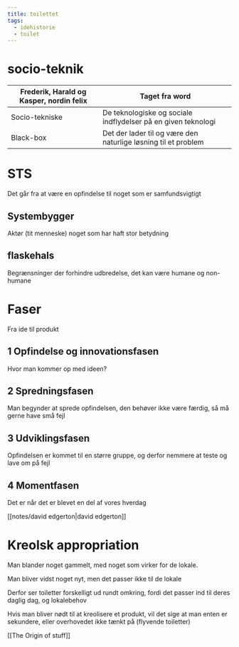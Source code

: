 ```yaml
---
title: toilettet
tags:
  - idehistorie
  - toilet
---
```

# socio-teknik
| Frederik, Harald og Kasper, nordin felix | Taget fra word                                                 |
| ---------------------------------------- | -------------------------------------------------------------- |
| Socio-tekniske                           | De teknologiske og sociale indflydelser på en given teknologi  |
| Black-box                                | Det der lader til og være den naturlige løsning til et problem |

# STS
Det går fra at være en opfindelse til noget som er samfundsvigtigt

## Systembygger
Aktør (tit menneske) noget som har haft stor betydning

## flaskehals
Begrænsninger der forhindre udbredelse, det kan være humane og non-humane

# Faser 
Fra ide til produkt
## 1 Opfindelse og innovationsfasen
Hvor man kommer op med ideen?
## 2 Spredningsfasen
Man begynder at sprede opfindelsen, den behøver ikke være færdig, så må gerne have små fejl
## 3 Udviklingsfasen
Opfindelsen er kommet til en større gruppe, og derfor nemmere at teste og lave om på fejl
## 4 Momentfasen
Det er når det er blevet en del af vores hverdag


[[notes/david edgerton|david edgerton]]



# Kreolsk appropriation
Man blander noget gammelt, med noget som virker for de lokale.

Man bliver vidst noget nyt, men det passer ikke til de lokale

Derfor ser toiletter forskelligt ud rundt omkring, fordi det passer ind til deres daglig dag, og lokalebehov  

Hvis man bliver nødt til at kreolisere et produkt, vil det sige at man enten er sekundere, eller overhovedet ikke tænkt på (flyvende toiletter)

[[The Origin of stuff]]
